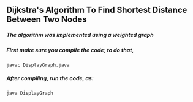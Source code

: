 ## Dijkstra's Algorithm To Find Shortest Distance Between Two Nodes

##### The algorithm was implemented using a weighted graph

##### First make sure you compile the code; to do that,

```
javac DisplayGraph.java
```

##### After compiling, run the code, as:

```
java DisplayGraph
```
